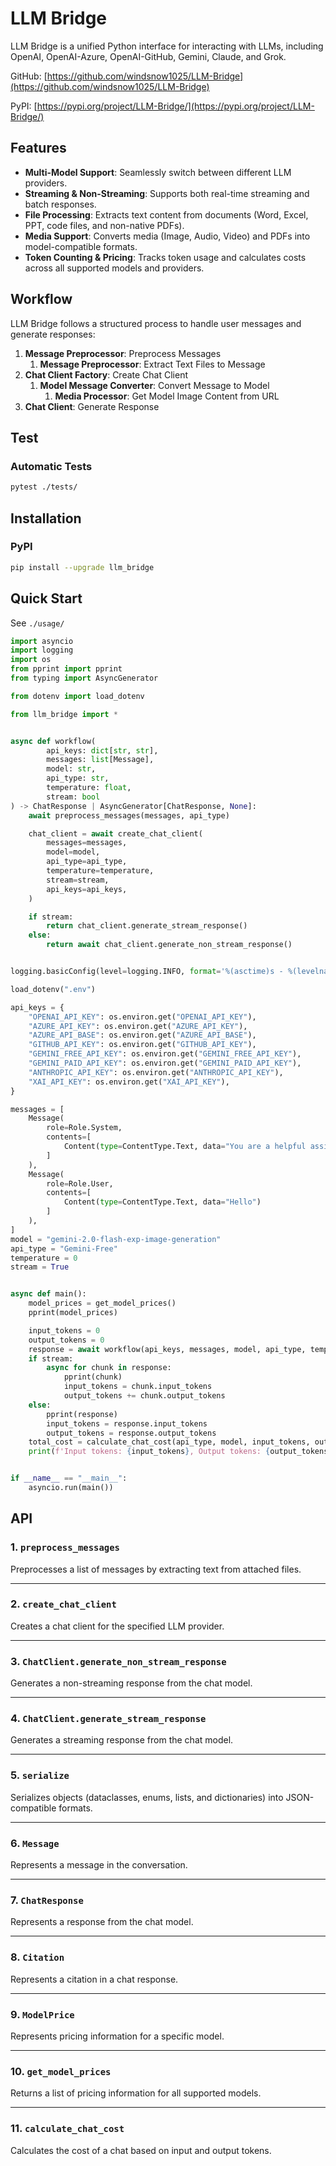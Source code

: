 # LLM Bridge

LLM Bridge is a unified Python interface for interacting with LLMs, including OpenAI, OpenAI-Azure, OpenAI-GitHub, Gemini, Claude, and Grok.

GitHub: [https://github.com/windsnow1025/LLM-Bridge](https://github.com/windsnow1025/LLM-Bridge)

PyPI: [https://pypi.org/project/LLM-Bridge/](https://pypi.org/project/LLM-Bridge/)

## Features
- **Multi-Model Support**: Seamlessly switch between different LLM providers.  
- **Streaming & Non-Streaming**: Supports both real-time streaming and batch responses.  
- **File Processing**: Extracts text content from documents (Word, Excel, PPT, code files, and non-native PDFs).  
- **Media Support**: Converts media (Image, Audio, Video) and PDFs into model-compatible formats.  
- **Token Counting & Pricing**: Tracks token usage and calculates costs across all supported models and providers.  


## Workflow

LLM Bridge follows a structured process to handle user messages and generate responses:

1. **Message Preprocessor**: Preprocess Messages
    1. **Message Preprocessor**: Extract Text Files to Message
2. **Chat Client Factory**: Create Chat Client
    1. **Model Message Converter**: Convert Message to Model
        1. **Media Processor**: Get Model Image Content from URL
3. **Chat Client**: Generate Response

## Test

### Automatic Tests

```bash
pytest ./tests/
```

## Installation

### PyPI

```bash
pip install --upgrade llm_bridge
```

## Quick Start

See `./usage/`

```python
import asyncio
import logging
import os
from pprint import pprint
from typing import AsyncGenerator

from dotenv import load_dotenv

from llm_bridge import *


async def workflow(
        api_keys: dict[str, str],
        messages: list[Message],
        model: str,
        api_type: str,
        temperature: float,
        stream: bool
) -> ChatResponse | AsyncGenerator[ChatResponse, None]:
    await preprocess_messages(messages, api_type)

    chat_client = await create_chat_client(
        messages=messages,
        model=model,
        api_type=api_type,
        temperature=temperature,
        stream=stream,
        api_keys=api_keys,
    )

    if stream:
        return chat_client.generate_stream_response()
    else:
        return await chat_client.generate_non_stream_response()


logging.basicConfig(level=logging.INFO, format='%(asctime)s - %(levelname)s - %(message)s')

load_dotenv(".env")

api_keys = {
    "OPENAI_API_KEY": os.environ.get("OPENAI_API_KEY"),
    "AZURE_API_KEY": os.environ.get("AZURE_API_KEY"),
    "AZURE_API_BASE": os.environ.get("AZURE_API_BASE"),
    "GITHUB_API_KEY": os.environ.get("GITHUB_API_KEY"),
    "GEMINI_FREE_API_KEY": os.environ.get("GEMINI_FREE_API_KEY"),
    "GEMINI_PAID_API_KEY": os.environ.get("GEMINI_PAID_API_KEY"),
    "ANTHROPIC_API_KEY": os.environ.get("ANTHROPIC_API_KEY"),
    "XAI_API_KEY": os.environ.get("XAI_API_KEY"),
}

messages = [
    Message(
        role=Role.System,
        contents=[
            Content(type=ContentType.Text, data="You are a helpful assistant.")
        ]
    ),
    Message(
        role=Role.User,
        contents=[
            Content(type=ContentType.Text, data="Hello")
        ]
    ),
]
model = "gemini-2.0-flash-exp-image-generation"
api_type = "Gemini-Free"
temperature = 0
stream = True


async def main():
    model_prices = get_model_prices()
    pprint(model_prices)

    input_tokens = 0
    output_tokens = 0
    response = await workflow(api_keys, messages, model, api_type, temperature, stream)
    if stream:
        async for chunk in response:
            pprint(chunk)
            input_tokens = chunk.input_tokens
            output_tokens += chunk.output_tokens
    else:
        pprint(response)
        input_tokens = response.input_tokens
        output_tokens = response.output_tokens
    total_cost = calculate_chat_cost(api_type, model, input_tokens, output_tokens)
    print(f'Input tokens: {input_tokens}, Output tokens: {output_tokens}, Total cost: ${total_cost}')


if __name__ == "__main__":
    asyncio.run(main())
```

## API

### 1. `preprocess_messages`
Preprocesses a list of messages by extracting text from attached files.

---

### 2. `create_chat_client`
Creates a chat client for the specified LLM provider.

---

### 3. `ChatClient.generate_non_stream_response`
Generates a non-streaming response from the chat model.

---

### 4. `ChatClient.generate_stream_response`
Generates a streaming response from the chat model.

---

### 5. `serialize`
Serializes objects (dataclasses, enums, lists, and dictionaries) into JSON-compatible formats.

---

### 6. `Message`
Represents a message in the conversation.

---

### 7. `ChatResponse`
Represents a response from the chat model.

---

### 8. `Citation`
Represents a citation in a chat response.

---

### 9. `ModelPrice`
Represents pricing information for a specific model.

---

### 10. `get_model_prices`
Returns a list of pricing information for all supported models.

---

### 11. `calculate_chat_cost`
Calculates the cost of a chat based on input and output tokens.
